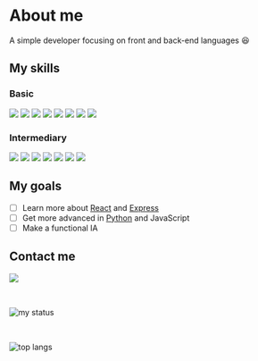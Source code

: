 # About me

A simple developer focusing on front and back-end languages 😆

## My skills <br>
### Basic
<a href="https://reactjs.org/">
<img src="https://img.shields.io/badge/React-61DAFB?style=for-the-badge&logo=react&logoColor=black"></a>
<a href="https://pandas.pydata.org/">
<img src="https://img.shields.io/badge/pandas-150458?style=for-the-badge&logo=pandas&logoColor=white"></a>
<a href="https://numpy.org/">
<img src="https://img.shields.io/badge/numpy-013243?style=for-the-badge&logo=numpy&logoColor=white"></a>
<a href="https://www.djangoproject.com/">
<img src="https://img.shields.io/badge/django-092E20?style=for-the-badge&logo=django&logoColor=white"></a>
<a href="https://git-scm.com/">
<img src="https://img.shields.io/badge/git-F05032?style=for-the-badge&logo=git&logoColor=white"></a>
<a href="https://expressjs.com/">
<img src="https://img.shields.io/badge/express-000000?style=for-the-badge&logo=express&logoColor=white"></a>
<a href="https://firebase.google.com/">
<img src="https://img.shields.io/badge/firebase-FFCA28?style=for-the-badge&logo=firebase&logoColor=white"></a>
<a href="https://www.typescriptlang.org/">
<img src="https://img.shields.io/badge/typescript-3178C6?style=for-the-badge&logo=typescript&logoColor=white"></a>

### Intermediary
<span><img src="https://img.shields.io/badge/HTML5-E34F26?style=for-the-badge&logo=html5&logoColor=white"></span>
<img src="https://img.shields.io/badge/CSS3-1572B6?style=for-the-badge&logo=css3&logoColor=white">
<img src="https://img.shields.io/badge/JavaScript-F7DF1E?style=for-the-badge&logo=javascript&logoColor=black">
<a href="https://python.org/">
<img src="https://img.shields.io/badge/Python-3776AB?style=for-the-badge&logo=python&logoColor=white"></a>
<a href="https://sass-lang.com/">
<img src="https://img.shields.io/badge/Sass-FE4693?style=for-the-badge&logo=sass&logoColor=white"></a>
<a href="https://www.mysql.com/">
<img src="https://img.shields.io/badge/MySQL-4479A1?style=for-the-badge&logo=Mysql&logoColor=white"></a>
<a href="https://www.postgresql.org/">
<img src="https://img.shields.io/badge/postgreSQL-4169E1?style=for-the-badge&logo=postgreSQL&logoColor=white"></a>

## My goals
- [ ] Learn more about [React](https://reactjs.org/ 'ReactJS') and [Express](https://expressjs.com/ 'ExpressJS')
- [ ] Get more advanced in [Python](https://www.python.org/ 'Python') and JavaScript
- [ ] Make a functional IA

## Contact me
<a href="https://discord.com/users/850925515183226881"><img src="https://img.shields.io/badge/discord-5865F2?style=for-the-badge&logo=discord&logoColor=white"></a>

<br>

![my status](https://github-readme-stats.vercel.app/api?username=end313234&show_icons=true&theme=dark) 

<br>

![top langs](https://github-readme-stats.vercel.app/api/top-langs/?username=End313234&layout=compact&langs_count=16&theme=dracula)
